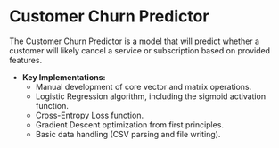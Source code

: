 # Customer Churn Predictor

The Customer Churn Predictor is a model that will predict whether a customer will likely cancel a service or 
subscription based on provided features.
- **Key Implementations:**
    - Manual development of core vector and matrix operations.
    - Logistic Regression algorithm, including the sigmoid activation function.
    - Cross-Entropy Loss function.
    - Gradient Descent optimization from first principles.
    - Basic data handling (CSV parsing and file writing).
